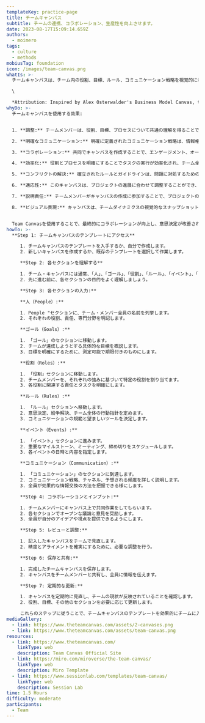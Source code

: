 ```yaml
---
templateKey: practice-page
title: チームキャンバス
subtitle: チームの連携、コラボレーション、生産性を向上させます。
date: 2023-08-17T15:09:14.659Z
authors:
  - moimero
tags:
  - culture
  - methods
mobiusTag: foundation
icon: /images/team-canvas.png
whatIs: >-
  チームキャンバスは、チーム内の役割、目標、ルール、コミュニケーション戦略を視覚的に示すコラボレーションフレームワークです。チームメンバーが効果的に協働するための構造化されたフォーマットを提供することで、連携、コミュニケーション、生産性を向上させます。\

  \

  *Attribution: Inspired by Alex Osterwalder's Business Model Canvas, the Team canvas was originally created by Alex Ivanov and Mitya Voloshchuk.*
whyDo: >-
  チームキャンバスを使用する効果:


  1. **調整:** チームメンバーは、役割、目標、プロセスについて共通の理解を得ることで、誤解を減らし、全員が同じ見解を持つことができる。

  2. **明確なコミュニケーション:** 明確に定義されたコミュニケーション戦略は、情報格差を防ぎ、効果的な情報交換を促進する。

  3. **コラボレーション:** 共同でキャンバスを作成することで、エンゲージメント、オーナーシップ、多様な視点が育まれ、より良いチームワークが促進される。

  4. **効率化:** 役割とプロセスを明確にすることでタスクの実行が効率化され、チーム全体の効率と生産性が向上する。

  5. **コンフリクトの解決:** 確立されたルールとガイドラインは、問題に対処するための構造化されたアプローチを提供することで、対立（コンフリクト）を最小限に抑える。

  6. **適応性:** このキャンバスは、プロジェクトの進展に合わせて調整することができ、チームの適応性と変化への対応力を維持することができる。

  7. **説明責任:** チームメンバーがキャンバスの作成に参加することで、プロジェクトの成功に対する説明責任が高まる。

  8. **ビジュアル表現:** キャンバスは、チームダイナミクスの視覚的なスナップショットを提供し、強み、弱み、機会を特定するのに役立つ。


  Team Canvasを使用することで、最終的にコラボレーションが向上し、意思決定が改善され、プロジェクトが成功に導かれる。
howTo: >-
  **Step 1: チームキャンバスのテンプレートにアクセス**

     1. チームキャンバスのテンプレートを入手するか、自分で作成します。
     2. 新しいキャンバスを作成するか、既存のテンプレートを選択して作業します。

     **Step 2: 各セクションを理解する**

     1. チーム・キャンバスには通常、「人」、「ゴール」、「役割」、「ルール」、「イベント」、「コミュニケーション 」といったセクションが含まれます。
     2. 先に進む前に、各セクションの目的をよく理解しましょう。

     **Step 3: 各セクションの入力:**

     **人（People）:**

     1. People "セクションに、チーム・メンバー全員の名前を列挙します。
     2. それぞれの役割、責任、専門分野を明記します。

     **ゴール（Goals）:**

     1. 「ゴール」のセクションに移動します。
     2. チームが達成しようとする具体的な目標を概説します。
     3. 目標を明確にするために、測定可能で期限付きのものにします。

     **役割（Roles）:**

     1. 「役割」セクションに移動します。
     2. チームメンバーを、それぞれの強みに基づいて特定の役割を割り当てます。
     3. 各役割に関連する責任とタスクを明確にします。

     **ルール（Rules）:**

     1. 「ルール」セクションへ移動します。
     2. 意思決定、紛争解決、チーム全体の行動指針を定めます。
     3. コミュニケーションの規範と望ましいツールを決定します。

     **イベント（Events）:**

     1. 「イベント」セクションに進みます。
     2. 重要なマイルストーン、ミーティング、締め切りをスケジュールします。
     3. 各イベントの日時と内容を指定します。

     **コミュニケーション（Communication）:**

     1. 「コミュニケーション」のセクションに到達します。
     2. コミュニケーション戦略、チャネル、予想される頻度を詳しく説明します。
     3. 全員が効果的な情報交換の方法を把握できる様にします。

     **Step 4: コラボレーションとインプット:**

     1. チームメンバーにキャンバス上で共同作業をしてもらいます。
     2. 各セクションでオープンな議論と意見を奨励します。
     3. 全員が自分のアイデアや視点を提供できるようにします。

     **Step 5: レビューと調整:**

     1. 記入したキャンバスをチームで見直します。
     2. 精度とアライメントを確実にするために、必要な調整を行う。

     **Step 6: 保存と共有:**

     1. 完成したチームキャンバスを保存します。
     2. キャンバスをチームメンバーと共有し、全員に情報を伝えます。

     **Step 7: 定期的な更新:**

     1. キャンバスを定期的に見直し、チームの現状が反映されていることを確認します。
     2. 役割、目標、その他のセクションを必要に応じて更新します。

     これらのステップに従うことで、チームキャンバスのテンプレートを効果的にチームに入力し、コラボレーション、アライメントを促進し、プロジェクトを成功に導くことができます。
mediaGallery:
  - link: https://www.theteamcanvas.com/assets/2-canvases.png
  - link: https://www.theteamcanvas.com/assets/team-canvas.png
resources:
  - link: https://www.theteamcanvas.com/
    linkType: web
    description: Team Canvas Official Site
  - link: https://miro.com/miroverse/the-team-canvas/
    linkType: web
    description: Miro Template
  - link: https://www.sessionlab.com/templates/team-canvas/
    linkType: web
    description: Session Lab
time: 1.5 Hours
difficulty: moderate
participants:
  - Team
---
```

